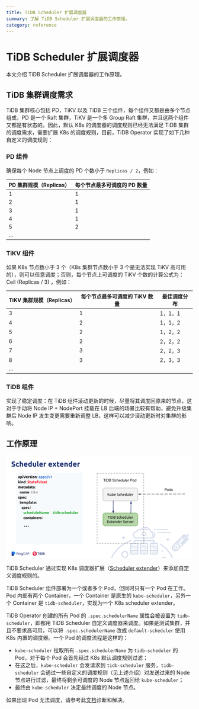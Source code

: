 ```yaml
---
title: TiDB Scheduler 扩展调度器
summary: 了解 TiDB Scheduler 扩展调度器的工作原理。
category: reference
---
```


# TiDB Scheduler 扩展调度器

本文介绍 TiDB Scheduler 扩展调度器的工作原理。

## TiDB 集群调度需求

TiDB 集群核心包括 PD，TiKV 以及 TiDB 三个组件，每个组件又都是由多个节点组成，PD 是一个 Raft 集群，TiKV 是一个多 Group Raft 集群，并且这两个组件又都是有状态的。因此，默认 K8s 的调度器的调度规则已经无法满足 TiDB 集群的调度需求，需要扩展 K8s 的调度规则，目前，TiDB Operator 实现了如下几种自定义的调度规则：

### PD 组件

确保每个 Node 节点上调度的 PD 个数小于 `Replicas / 2`，例如：

| PD 集群规模（Replicas）  | 每个节点最多可调度的 PD 数量 |
| ------------- | ------------- |
| 1  | 1  |
| 2  | 1  |
| 3  | 1  |
| 4  | 1  |
| 5  | 2  |
| ...  |   |

### TiKV 组件

如果 K8s 节点数小于 3 个（K8s 集群节点数小于 3 个是无法实现 TiKV 高可用的），则可以任意调度；否则，每个节点上可调度的 TiKV 个数的计算公式为：Ceil (Replicas / 3) ，例如：

| TiKV 集群规模（Replicas）  | 每个节点最多可调度的 TiKV 数量 | 最佳调度分布 |
| ------------- | ------------- | ------------- |
| 3  | 1  | 1，1，1  |
| 4  | 2  | 1，1，2  |
| 5  | 2  | 1，2，2  |
| 6  | 2  | 2，2，2  |
| 7  | 3  | 2，2，3  |
| 8  | 3  | 2，3，3  |
| ...  |   |   |

### TiDB 组件

实现了稳定调度：在 TiDB 组件滚动更新的时候，尽量将其调度回原来的节点，这对于手动将 Node IP + NodePort 挂载在 LB 后端的场景比较有帮助，避免升级集群后 Node IP 发生变更需要重新调整 LB，这样可以减少滚动更新时对集群的影响。

## 工作原理

![TiDB Scheduler Overview](/media/tidb-scheduler-overview.png)

TiDB Scheduler 通过实现 K8s 调度器扩展（[Scheduler extender](https://github.com/kubernetes/community/blob/master/contributors/design-proposals/scheduling/scheduler_extender.md)）来添加自定义调度规则的。

TiDB Scheduler 组件部署为一个或者多个 Pod，但同时只有一个 Pod 在工作。Pod 内部有两个 Container，一个 Container 是原生的 `kube-scheduler`，另外一个 Container 是 `tidb-scheduler`，实现为一个 K8s scheduler extender。

TiDB Operator 创建的所有 Pod 的 `.spec.schedulerName` 属性会被设置为 `tidb-scheduler`，即都用 TiDB Scheduler 自定义调度器来调度。如果是测试集群，并且不要求高可用，可以将 `.spec.schedulerName` 改成 `default-scheduler` 使用 K8s 内置的调度器。一个 Pod 的调度流程是这样的：

- `kube-scheduler` 拉取所有 `.spec.schedulerName` 为 `tidb-scheduler` 的
   Pod，对于每个 Pod 会首先经过 K8s 默认调度规则过滤；
- 在这之后，`kube-scheduler` 会发请求到 `tidb-scheduler` 服务，`tidb-scheduler` 会通过一些自定义的调度规则（见上述介绍）对发送过来的 Node 节点进行过滤，最终将剩余可调度的 Node 节点返回给 `kube-scheduler`；
- 最终由 `kube-scheduler` 决定最终调度的 Node 节点。

如果出现 Pod 无法调度，请参考此[文档](troubleshoot.md#pod-处于-pending-状态)诊断和解决。
